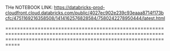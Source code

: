THe NOTEBOOK LINK: https://databricks-prod-cloudfront.cloud.databricks.com/public/4027ec902e239c93eaaa8714f173bcfc/4751169216358508/1414162576828584/7580242278950444/latest.html

=======================================================================================================================================================================

